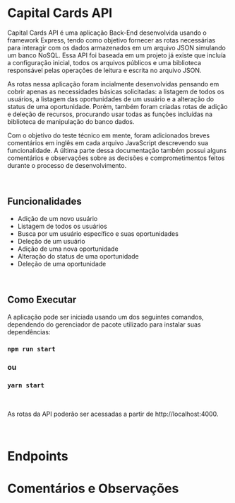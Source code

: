 # Capital Cards API

Capital Cards API é uma aplicação Back-End desenvolvida usando o framework Express, tendo como objetivo
fornecer as rotas necessárias para interagir com os dados armazenados em um arquivo JSON simulando um
banco NoSQL. Essa API foi baseada em um projeto já existe que incluía a configuração inicial, todos os
arquivos públicos e uma biblioteca responsável pelas operações de leitura e escrita no arquivo JSON.

As rotas nessa aplicação foram incialmente desenvolvidas pensando em cobrir apenas as necessidades básicas
solicitadas: a listagem de todos os usuários, a listagem das oportunidades de um usuário e a alteração do
status de uma oportunidade. Porém, também foram criadas rotas de adição e deleção de recursos, procurando
usar todas as funções incluídas na biblioteca de manipulação do banco dados.

Com o objetivo do teste técnico em mente, foram adicionados breves comentários em inglês em cada arquivo
JavaScript descrevendo sua funcionalidade. A última parte dessa documentação também possui alguns comentários
e observações sobre as decisões e comprometimentos feitos durante o processo de desenvolvimento.

<br/>

## Funcionalidades

- Adição de um novo usuário
- Listagem de todos os usuários
- Busca por um usuário específico e suas oportunidades
- Deleção de um usuário
- Adição de uma nova oportunidade
- Alteração do status de uma oportunidade
- Deleção de uma oportunidade

<br/>

## Como Executar

A aplicação pode ser iniciada usando um dos seguintes comandos, dependendo do gerenciador de pacote utilizado
para instalar suas dependências:

### `npm run start`

### ou

### `yarn start`

<br/>

As rotas da API poderão ser acessadas a partir de http://localhost:4000.

<br/>

# Endpoints

# Comentários e Observações
